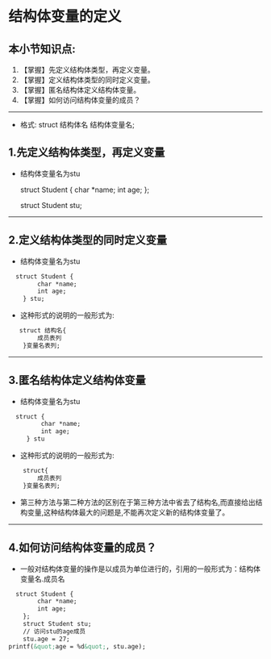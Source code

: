 # 结构体变量的定义

## 本小节知识点:

1.  【掌握】先定义结构体类型，再定义变量。
2.  【掌握】定义结构体类型的同时定义变量。
3.  【掌握】匿名结构体定义结构体变量。
4.  【掌握】如何访问结构体变量的成员？

---

* 格式:
struct 结构体名 结构体变量名;

## 1.先定义结构体类型，再定义变量

*   结构体变量名为stu

    struct Student {
         char *name;
         int age;
     };

    struct Student stu;

---

## 2.定义结构体类型的同时定义变量

*   结构体变量名为stu
```html
  struct Student {
        char *name;
        int age;
    } stu;
```

*   这种形式的说明的一般形式为:
```html
   struct 结构名{
        成员表列
    }变量名表列;
```
 

---

## 3.匿名结构体定义结构体变量

*   结构体变量名为stu
```html
  struct {
         char *name;
         int age;
     } stu
```

*   这种形式的说明的一般形式为:
```html
    struct{
        成员表列
    }变量名表列;
```

*   第三种方法与第二种方法的区别在于第三种方法中省去了结构名,而直接给出结构变量,这种结构体最大的问题是,不能再次定义新的结构体变量了。

---

## 4.如何访问结构体变量的成员？

*   一般对结构体变量的操作是以成员为单位进行的，引用的一般形式为：结构体变量名.成员名
 ```html
   struct Student {
         char *name;
         int age;
     };
     struct Student stu;
     // 访问stu的age成员
     stu.age = 27;
printf(&quot;age = %d&quot;, stu.age);
```
